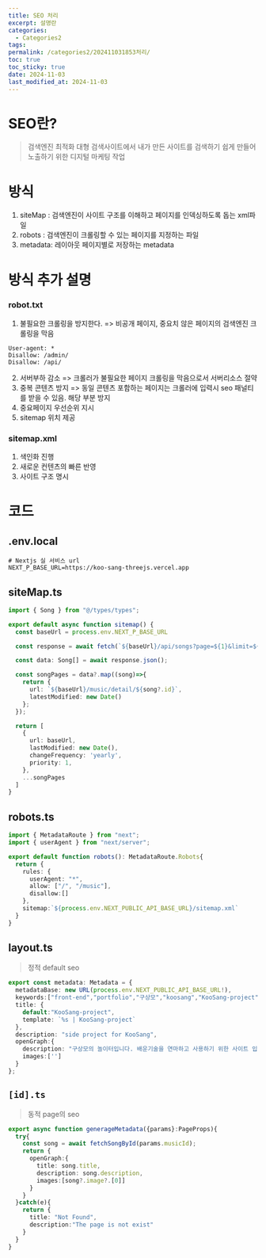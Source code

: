 ```yaml
---
title: SEO 처리
excerpt: 설명란
categories:
  - Categories2
tags: 
permalink: /categories2/202411031853처리/
toc: true
toc_sticky: true
date: 2024-11-03
last_modified_at: 2024-11-03
---
```

# SEO란?
> 검색엔진 최적화
> 대형 검색사이트에서 내가 만든 사이트를 검색하기 쉽게 만들어 노출하기 위한 디지털 마케팅 작업

# 방식
1. siteMap : 검색엔진이 사이트 구조를 이해하고 페이지를 인덱싱하도록 돕는 xml파일
2. robots : 검색엔진이 크롤링할 수 있는 페이지를 지정하는 파일
3. metadata: 레이아웃 페이지별로 저장하는 metadata

# 방식 추가 설명

### robot.txt
1. 불필요한 크롤링을 방지한다.
=> 비공개 페이지, 중요치 않은 페이지의 검색엔진 크롤링을 막음
```
User-agent: *
Disallow: /admin/
Disallow: /api/
```

2. 서버부하 감소
=> 크롤러가 불필요한 페이지 크롤링을 막음으로서 서버리소스 절약
3. 중복 콘텐츠 방지
=> 동일 콘텐츠 포함하는 페이지는 크롤러에 입력시 seo 패널티를 받을 수 있음. 해당 부분 방지
4. 중요페이지 우선순위 지시
5. sitemap 위치 제공

### sitemap.xml
1. 색인화 진행
2. 새로운 컨텐츠의 빠른 반영
3. 사이트 구조 명시

# 코드

## .env.local
```
# Nextjs 실 서비스 url
NEXT_P_BASE_URL=https://koo-sang-threejs.vercel.app
```

## siteMap.ts
```ts
import { Song } from "@/types/types";

export default async function sitemap() {
  const baseUrl = process.env.NEXT_P_BASE_URL

  const response = await fetch(`${baseUrl}/api/songs?page=${1}&limit=${10000}`);

  const data: Song[] = await response.json();

  const songPages = data?.map((song)=>{
    return {
      url: `${baseUrl}/music/detail/${song?.id}`,
      latestModified: new Date()
    };
  });

  return [
    {
      url: baseUrl,
      lastModified: new Date(),
      changeFrequency: 'yearly',
      priority: 1,
    },
    ...songPages
  ]
}
```


## robots.ts
```ts
import { MetadataRoute } from "next";
import { userAgent } from "next/server";

export default function robots(): MetadataRoute.Robots{
  return {
    rules: {
      userAgent: "*",
      allow: ["/", "/music"],
      disallow:[]
    },
    sitemap:`${process.env.NEXT_PUBLIC_API_BASE_URL}/sitemap.xml`
  }
}
```

## layout.ts
> 정적 default seo
```ts
export const metadata: Metadata = {
  metadataBase: new URL(process.env.NEXT_PUBLIC_API_BASE_URL!),
  keywords:["front-end","portfolio","구상모","koosang","KooSang-project"],
  title: {
    default:"KooSang-project",
    template: `%s | KooSang-project`
  },
  description: "side project for KooSang",
  openGraph:{
    description: "구상모의 놀이터입니다. 배운기술을 연마하고 사용하기 위한 사이트 입니다.",
    images:['']
  }
};
```

## `[id].ts`
> 동적 page의 seo
```ts
export async function generageMetadata({params}:PageProps){
  try{
    const song = await fetchSongById(params.musicId);
    return {
      openGraph:{
        title: song.title,
        description: song.description,
        images:[song?.image?.[0]]
      }
    }
  }catch(e){
    return {
      title: "Not Found",
      description:"The page is not exist"
    }
  }
}
```


